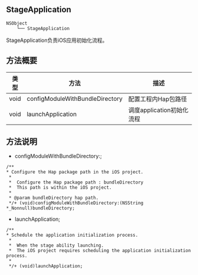 ## StageApplication

```
NSObject
    └── StageApplication
```

StageApplication负责iOS应用初始化流程。

## 方法概要

| 类型         | 方法                 | 描述   |
| ------------ | -------------------- | ------ |
| void | configModuleWithBundleDirectory | 配置工程内Hap包路径 |
| void | launchApplication | 调度application初始化流程 |

## 方法说明


+ configModuleWithBundleDirectory:;

```
/**
* Configure the Hap package path in the iOS project.
 *
 *  Configure the Hap package path : bundleDirectory
 *  This path is within the iOS project.
 *
 * @param bundleDirectory hap path.
 */+ (void)configModuleWithBundleDirectory:(NSString *_Nonnull)bundleDirectory;
```

+ launchApplication;

```
/**
* Schedule the application initialization process.
 *
 *  When the stage ability launching.
 *  The iOS project requires scheduling the application initialization process.
 *
 */+ (void)launchApplication;
```